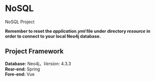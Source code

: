 # NoSQL
NoSQL Project      
     
**Remember to reset the *application.yml* file under directory *resource* in order to connect to your local Neo4j database.**     
      
## Project Framework     
**Database:** Neo4j，*Version:* 4.3.3    
**Rear-end:** Spring  
**Fore-end:** Vue   
